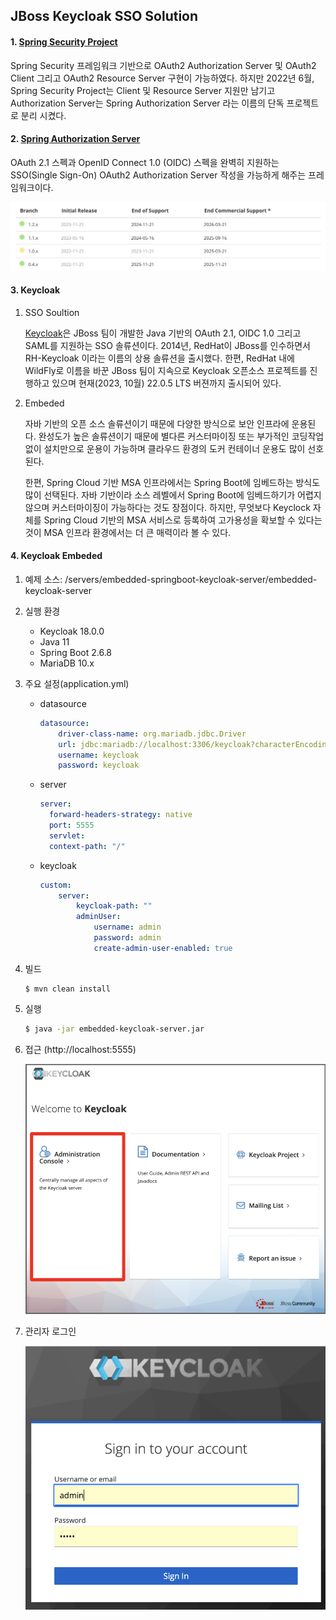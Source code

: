 ## JBoss Keycloak SSO Solution

#### 1. [Spring Security Project](https://spring.io/projects/spring-security)
Spring Security 프레임워크 기반으로 OAuth2 Authorization Server 및 OAuth2 Client 그리고 OAuth2  Resource Server 구현이 가능하였다. 하지만 2022년 6월, Spring Security Project는 Client 및 Resource Server 지원만 남기고 Authorization Server는 Spring Authorization Server 라는 이름의 단독 프로젝트로 분리 시켰다.

#### 2. [Spring Authorization Server](https://spring.io/projects/spring-authorization-server)
OAuth 2.1 스펙과 OpenID Connect 1.0 (OIDC) 스펙을 완벽히 지원하는 SSO(Single Sign-On) OAuth2 Authorization Server 작성을 가능하게 해주는 프레임워크이다. 

![a79779d9a01cded43757c865f9b7c232.png](./_resources/a79779d9a01cded43757c865f9b7c232.png)

#### 3. Keycloak
1. SSO Soultion
	<p>
	<a href='https://www.keycloak.org'>Keycloak</a>은 JBoss 팀이 개발한 Java 기반의  OAuth 2.1, OIDC 1.0 그리고 SAML를 지원하는 SSO 솔류션이다. 2014년, RedHat이 JBoss를 인수하면서 RH-Keycloak 이라는 이름의 상용 솔류션을 출시했다. 한편, RedHat 내에 WildFly로 이름을 바꾼 JBoss 팀이 지속으로 Keycloak 오픈소스 프로젝트를 진행하고 있으며 현재(2023, 10월) 22.0.5 LTS 버젼까지 출시되어 있다.
	</p>

2. Embeded
	<p>
	자바 기반의 오픈 소스 솔류션이기 때문에 다양한 방식으로 보안 인프라에 운용된다. 완성도가 높은 솔류션이기 때문에 별다른 커스터마이징 또는 부가적인 코딩작업 없이 설치만으로 운용이 가능하며 클라우드 환경의 도커 컨테이너 운용도 많이 선호된다.
	</p>
	<p>
	한편, Spring Cloud 기반 MSA 인프라에서는 Spring Boot에 임베드하는 방식도 많이 선택된다. 자바 기반이라 소스 레벨에서 Spring Boot에 임베드하기가 어렵지 않으며 커스터마이징이 가능하다는 것도 장점이다. 하지만, 무엇보다 Keyclock 자체를 Spring Cloud 기반의 MSA 서비스로 등록하여 고가용성을 확보할 수 있다는 것이 MSA 인프라 환경에서는 더 큰 매력이라 볼 수 있다.
 	</p>

#### 4. Keycloak Embeded
1. 예제 소스: /servers/embedded-springboot-keycloak-server/embedded-keycloak-server
2. 실행 환경
	- Keycloak 18.0.0
	- Java 11
	- Spring Boot 2.6.8
	- MariaDB 10.x
3. 주요 설정(application.yml)
	-	datasource
		
		```yaml
		datasource:
			driver-class-name: org.mariadb.jdbc.Driver
			url: jdbc:mariadb://localhost:3306/keycloak?characterEncoding=utf8
			username: keycloak
			password: keycloak
		```
	
	- server
		
		```yml
		server:
		  forward-headers-strategy: native
		  port: 5555
		  servlet:
		  context-path: "/"
		```
	
	-	keycloak
	
		```yml
		custom:
			server:
				keycloak-path: ""
				adminUser:
					username: admin
					password: admin
					create-admin-user-enabled: true
		```

4. 빌드
	```
	$ mvn clean install
	```

5. 실행
	```sh
	$ java -jar embedded-keycloak-server.jar
	```

6. 접근 (http://localhost:5555)
	
	![98087a8d3795b7f5c5d6099e9274f77b.png](./_resources/98087a8d3795b7f5c5d6099e9274f77b.png)
	
8. 관리자 로그인

	![c19ac627b9a13749a1fe5b7c98b9e1b6.png](./_resources/c19ac627b9a13749a1fe5b7c98b9e1b6.png)




